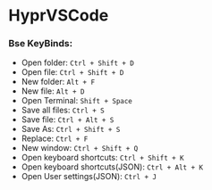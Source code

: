 # HyprVSCode
### Bse KeyBinds:
*	Open folder: `Ctrl + Shift + D`
* Open file: `Ctrl + Shift + D`
* New folder: `Alt + F`
* New file: `Alt + D`
* Open Terminal: `Shift + Space`
* Save all files: `Ctrl + S`
* Save file: `Ctrl + Alt + S`
* Save As: `Ctrl + Shift + S`
* Replace: `Ctrl + F`
* New window: `Ctrl + Shift + Q`
* Open keyboard shortcuts: `Ctrl + Shift + K`
* Open keyboard shortcuts(JSON): `Ctrl + Alt + K`
* Open User settings(JSON): `Ctrl + J`